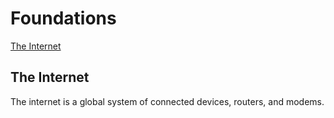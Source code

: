 # Foundations

[The Internet](#the-internet)

## The Internet

The internet is a global system of connected devices, routers, and modems.
